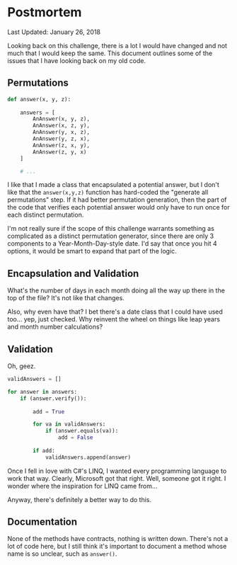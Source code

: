 # Postmortem

Last Updated: January 26, 2018

Looking back on this challenge, there is a lot I would have changed and not 
much that I would keep the same. This document outlines some of the issues 
that I have looking back on my old code. 


## Permutations

```python
def answer(x, y, z):
    
    answers = [
        AnAnswer(x, y, z), 
        AnAnswer(x, z, y),
        AnAnswer(y, x, z),
        AnAnswer(y, z, x),
        AnAnswer(z, x, y),
        AnAnswer(z, y, x)
    ]

    # ...
```

I like that I made a class that encapsulated a potential answer, but I don't 
like that the `answer(x,y,z)` function has hard-coded the "generate all 
permutations" step. If it had better permutation generation, then the part of 
the code that verifies each potential answer would only have to run once for 
each distinct permutation.

I'm not really sure if the scope of this challenge warrants something as 
complicated as a distinct permutation generator, since there are only 3 
components to a Year-Month-Day-style date. I'd say that once you hit 4 
options, it would be smart to expand that part of the logic. 

## Encapsulation and Validation

What's the number of days in each month doing all the way up there in the top 
of the file? It's not like that changes.

Also, why even have that? I bet there's a date class that I could have used 
too... yep, just checked. Why reinvent the wheel on things like leap years and 
month number calculations?

## Validation 

Oh, geez.

```python
validAnswers = []

for answer in answers:
    if (answer.verify()):
        
        add = True

        for va in validAnswers:
            if (answer.equals(va)):
                add = False
        
        if add:
            validAnswers.append(answer)
```

Once I fell in love with C#'s LINQ, I wanted every programming language to 
work that way. Clearly, Microsoft got that right. Well, someone got it right. 
I wonder where the inspiration for LINQ came from...

Anyway, there's definitely a better way to do this.

## Documentation

None of the methods have contracts, nothing is written down. There's not a lot 
of code here, but I still think it's important to document a method whose name 
is so unclear, such as `answer()`. 
